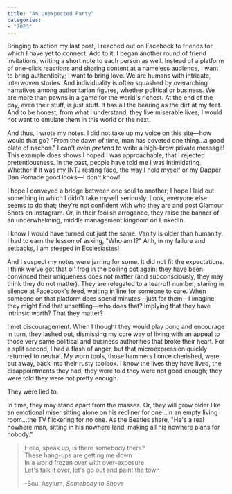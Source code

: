 ```yaml
---
title: "An Unexpected Party"
categories:
- "2023"
---
```


Bringing to action my last post, I reached out on Facebook to friends for which I have yet to connect. Add to it, I began another round of friend invitations, writing a short note to each person as well.  Instead of a platform of one-click reactions and sharing content at a nameless audience, I want to bring authenticity; I want to bring love.  We are humans with intricate, interwoven stories.  And individuality is often squashed by overarching narratives among authoritarian figures, whether political or business.  We are more than pawns in a game for the world's richest.  At the end of the day, even their stuff, is just stuff.  It has all the bearing as the dirt at my feet.  And to be honest, from what I understand, they live miserable lives;  I would not want to emulate them in this world or the next.

And thus, I wrote my notes.  I did not take up my voice on this site—how would that go? "From the dawn of time, man has coveted one thing...a good plate of nachos."  I can't even *pretend* to write a high-brow private message!  This example does shows I hoped I was approachable, that I rejected pretentiousness.  In the past, people have told me I was intimidating.  Whether if it was my INTJ resting face, the way I held myself or my Dapper Dan Pomade good looks—I don't know!

I hope I conveyed a bridge between one soul to another; I hope I laid out something in which I didn't take myself seriously.  Look, everyone else seems to do that; they're not confident with who they are and post Glamour Shots on Instagram. Or, in their foolish arrogance, they raise the banner of an underwhelming, middle management kingdom on LinkedIn.

I know I would have turned out just the same.  Vanity is older than humanity.  I had to earn the lesson of asking, "Who am I?"  Ahh, in my failure and setbacks, I am steeped in Ecclesiastes! 

And I suspect my notes were jarring for some.  It did not fit the expectations.  I think we've got that ol' frog in the boiling pot again: they have been convinced their uniqueness does not matter (and subconsciously, they may think they do not matter).  They are relegated to a tear-off number, staring in silence at Facebook's feed, waiting in line for someone to care.  When someone on that platform does spend minutes—just for them—I imagine they might find that unsettling—who does that?  Implying that they have intrinsic worth? That they matter?

I met discouragement.  When I thought they would play pong and encourage in turn, they lashed out, dismissing my core way of living with an appeal to those very same political and business authorities that broke their heart.  For a split second, I had a flash of anger, but that microexpression quickly returned to neutral.  My worn tools, those hammers I once cherished, were put away, back into their rusty toolbox.  I know the lives they have lived, the disappointments they had; they were told they were not good enough; they were told they were not pretty enough.

They were lied to.

In time, they may stand apart from the masses.  Or, they will grow older like an emotional miser sitting alone on his recliner for one...in an empty living room...the TV flickering for no one. As the Beatles share, "He's a real nowhere man, sitting in his nowhere land, making all his nowhere plans for nobody."

> Hello, speak up, is there somebody there?  
These hang-ups are getting me down  
In a world frozen over with over-exposure  
Let's talk it over, let's go out and paint the town 
>  
> -Soul Asylum, *Somebody to Shove*
